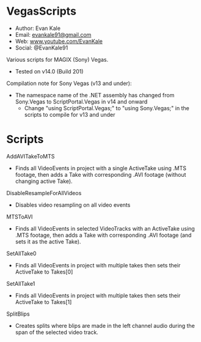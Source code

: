 # VegasScripts
- Author: Evan Kale
- Email: evankale91@gmail.com
- Web: www.youtube.com/EvanKale
- Social: @EvanKale91

Various scripts for MAGIX (Sony) Vegas.
- Tested on v14.0 (Build 201)

Compilation note for Sony Vegas (v13 and under):
- The namespace name of the .NET assembly has changed from Sony.Vegas to ScriptPortal.Vegas in v14 and onward
  - Change "using ScriptPortal.Vegas;" to "using Sony.Vegas;" in the scripts to compile for v13 and under


Scripts
=======

AddAVITakeToMTS
- Finds all VideoEvents in project with a single ActiveTake using .MTS footage, then adds a Take with corresponding .AVI footage (without changing active Take).

DisableResampleForAllVideos
- Disables video resampling on all video events

MTSToAVI
- Finds all VideoEvents in selected VideoTracks with an ActiveTake using .MTS footage, then adds a Take with corresponding .AVI footage (and sets it as the active Take).

SetAllTake0
- Finds all VideoEvents in project with multiple takes then sets their ActiveTake to Takes[0]

SetAllTake1
- Finds all VideoEvents in project with multiple takes then sets their ActiveTake to Takes[1]

SplitBlips
- Creates splits where blips are made in the left channel audio during the span of the selected video track.
